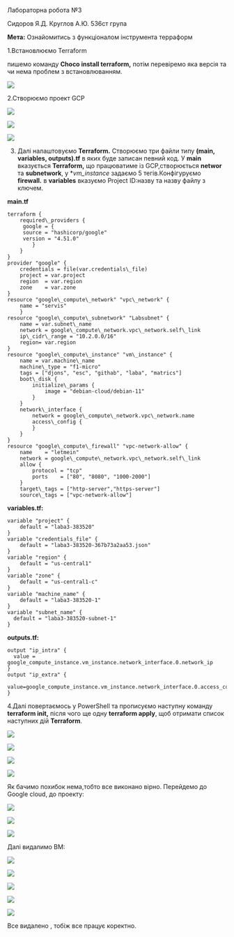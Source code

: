 Лабораторна робота №3

Сидоров Я.Д. Круглов А.Ю. 536ст група

**Мета:** Ознайомитись з функціоналом інструмента терраформ

1.Встановлюємо Terraform 

пишемо команду **Choco install terraform,** потім перевіремо яка версія та чи нема проблем з встановлюванням.

![](photo1.png)

2.Створюємо проект GCP

![](photo2.png)

![](photo3.png)

![](photo4.png)

3. Далі налаштовуємо **Terraform.** Створюємо три файли типу **(main, variables, outputs).tf**
в яких буде записан певний код. У **main** вказується **Terraform,** що працюватиме із GCP,створюється **networ** та **subnetwork**, 
у **vm\_instance* задаємо 5 тегів.Конфігуруємо **firewall.** в **variables** вказуємо Project ID:назву та назву файлу з ключем.

**main.tf**
```
terraform {
	required\_providers {
	 google = {
	 source = "hashicorp/google"
	 version = "4.51.0"
		}
	}
}
provider "google" {
	credentials = file(var.credentials\_file)
	project = var.project
	region  = var.region
	zone    = var.zone
}
resource "google\_compute\_network" "vpc\_network" {
	name = "servis"
	}
resource "google\_compute\_subnetwork" "Labsubnet" {
	name = var.subnet\_name
	network = google\_compute\_network.vpc\_network.self\_link
	ip\_cidr\_range = "10.2.0.0/16"
	region= var.region
}
resource "google\_compute\_instance" "vm\_instance" {
	name = var.machine\_name
	machine\_type = "f1-micro"
	tags = ["djons", "esc", "githab", "laba", "matrics"]
	boot\_disk {
		initialize\_params {
			image = "debian-cloud/debian-11"
		}
	}
	network\_interface {
		network = google\_compute\_network.vpc\_network.name
		access\_config {
		}
	}
}
resource "google\_compute\_firewall" "vpc-network-allow" {
	name    = "letmein"
	network = google\_compute\_network.vpc\_network.self\_link
	allow {
		protocol = "tcp"
		ports    = ["80", "8080", "1000-2000"]
	}
	target\_tags = ["http-server","https-server"]
	source\_tags = ["vpc-network-allow"]
```
**variables.tf:**
```
variable "project" {
    default = "laba3-383520"
}
variable "credentials_file" {
    default = "laba3-383520-367b73a2aa53.json"
}
variable "region" {
    default = "us-central1"
}
variable "zone" {
    default = "us-central1-c"
}
variable "machine_name" {
    default = "laba3-383520-1"
}
variable "subnet_name" {
  default = "laba3-383520-subnet-1"
}
```
**outputs.tf:**
```
output "ip_intra" {
  value = google_compute_instance.vm_instance.network_interface.0.network_ip
}
output "ip_extra" {
  value=google_compute_instance.vm_instance.network_interface.0.access_config.0.nat_ip
}
```
4.Далі повертаємось у PowerShell та прописуємо наступну команду **terraform init,** після чого ще одну **terraform apply**,
щоб отримати список наступних дій **Terraform**.

![](photo5.png)


![](photo6.png)


![](photo7.png)

![](photo8.png)

Як бачимо похибок нема,тобто все виконано вірно.
Перейдемо до Google cloud, до проекту:

![](photo9.png)

![](photo11.png)

![](photo10.png)

Далі видалимо ВМ:

![](photo12.png)

![](photo13.png)

![](photo14.png)

![](photo15.png)

![](photo16.png)

Все видалено , тобіж все працує коректно.




















